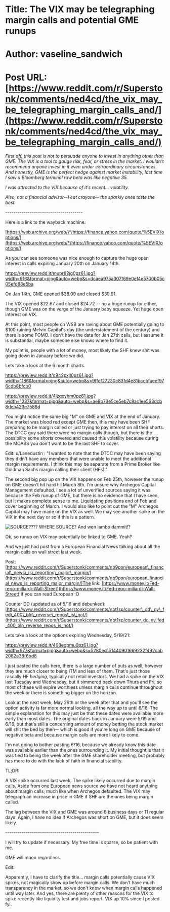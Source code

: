# Title: The VIX may be telegraphing margin calls and potential GME runups
# Author: vaseline_sandwich
# Post URL: [https://www.reddit.com/r/Superstonk/comments/ned4cd/the_vix_may_be_telegraphing_margin_calls_and/](https://www.reddit.com/r/Superstonk/comments/ned4cd/the_vix_may_be_telegraphing_margin_calls_and/)


*First off, this post is not to persuade anyone to invest in anything other than GME.  The VIX is a tool to gauge risk, fear, or stress in the market.  I wouldn't recommend anyone invest in it even under extraordinary circumstances.  And honestly, GME is the perfect hedge against market instability, last time I saw a Bloomberg terminal raw beta was like negative 35.*

*I was attracted to the VIX because of it's recent... volatility.*

*Also, not a financial advisor--I eat crayons-- the sparkly ones taste the best.*

\--------------------------------------

Here is a link to the wayback machine:

[https://web.archive.org/web/\*/https://finance.yahoo.com/quote/%5EVIX/options/](https://web.archive.org/web/*/https://finance.yahoo.com/quote/%5EVIX/options/)

As you can see someone was nice enough to capture the huge open interest in calls expiring January 20th on January 14th.

https://preview.redd.it/mupr82jg0pz61.jpg?width=916&format=pjpg&auto=webp&s=dcaea975a307f69e0ef4e5700b05c05efd88e5ba

On Jan 14th, GME opened $38.09 and closed $39.91.

The VIX opened $22.67 and closed $24.72 -- no a huge runup for either, though GME was on the verge of the January baby squeeze.  Yet huge open interest on VIX.

At this point, most people on WSB are raving about GME potentially going to $100 ruining Melvin Capital's day (the understatement of the century) and there is some FOMO.  I don't have the data for Jan 27th calls, but I assume it is substantial, maybe someone else knows where to find it.

My point is, people with a lot of money, most likely the SHF knew shit was going down in January before we did.

Lets take a look at the 6 month charts.

https://preview.redd.it/o942pxjl0pz61.jpg?width=1186&format=pjpg&auto=webp&s=9ffcf27230c83fd4e81bccbfaeef976cdb8bfcb0

https://preview.redd.it/4izqxyhm0pz61.jpg?width=1237&format=pjpg&auto=webp&s=ae9b73e5ce5eb7c8ac1ee563dcb8deb423e7586d

You might notice the same big "M" on GME and VIX at the end of January.  The market was blood red except GME then, this may have been SHF preparing to be margin called or just trying to pay interest on all their shorts.  The DTCC guy said there were no margin calls though, but there is the possibility some shorts covered and caused this volatility because during the MOASS you don't want to be the last SHF to cover.

Edit: u/Lanedustin : "I wanted to note that the DTCC may have been saying they didn't have any members that were unable to meet the additional margin requirements. I think this may be separate from a Prime Broker like Goldman Sachs margin calling their client (HFs)."

The second big pop up on the VIX happens on Feb 25th, however the runup on GME doesn't hit hard till March 8th.  I'm unsure why Archegos Capital Management defaulted.  I see a lot of unverified sources saying it was because the Feb runup of GME, but there is no evidence that I have seen, but it makes complete sense to me.  Liquidating positions end of Feb and cover beginning of March.  I would also like to point out the "M" Archegos Capital may have made on the VIX as well.  We may see another spike on the VIX in the next day or so if this is a pattern.

![SOURCE???? WHERE SOURCE? And wen lambo dammit!?](https://preview.redd.it/qcfra2mo0pz61.jpg?width=1037&format=pjpg&auto=webp&s=7f9326f2dc426a88782f4573423df726f4c5ccf9)

Ok, so runup on VIX may potentially be linked to GME. Yeah?

And we just had post from a European Financial News talking about all the margin calls on wall street last week.

Post:  [https://www.reddit.com/r/Superstonk/comments/nb9pon/european\_financial\_news\_is\_reporting\_major\_margin/](https://www.reddit.com/r/Superstonk/comments/nb9pon/european_financial_news_is_reporting_major_margin/)The link:  [https://www.money.it/Fed-repo-miliardi-Wall-Street](https://www.money.it/Fed-repo-miliardi-Wall-Street)  If you can read European :O

Counter DD (updated as of 5/16 and debunked): [https://www.reddit.com/r/Superstonk/comments/nbt1sp/counter\_dd\_ny\_fed\_400\_bln\_reverse\_repos\_is\_not/](https://www.reddit.com/r/Superstonk/comments/nbt1sp/counter_dd_ny_fed_400_bln_reverse_repos_is_not/)

Lets take a look at the options expiring Wednesday, 5/19/21:

https://preview.redd.it/408egpmu0pz61.jpg?width=977&format=pjpg&auto=webp&s=5280ed151440901669232f492cab2082a38f6bd8

I just pasted the calls here, there is a large number of puts as well, however they are much closer to being ITM and less of them.  That's just those rascally HF *hedging,* typically not retail investors.  We had a spike on the VIX last Tuesday and Wednesday, but it simmered back down Thurs and Fri, so most of these will expire worthless unless margin calls continue throughout the week or there is something bigger on the horizon.

Look at the next week, May 26th or the week after that and you'll see the option activity is far more normal looking, all the way up to until 6/16.  The simple explanation for this may just be that these dates were available more early than most dates.  The original dates back in January were 5/19 and 6/16, but that's still a concerning amount of money betting the stock market will shit the bed by then-- which is good if you're long on GME because of negative beta and because margin calls are more likely to come.

I'm not going to bother pasting 6/16, because we already know this date was available earlier than the ones surrounding it.   My initial thought is that it was tied to being the week after the GME shareholder meeting, but probably has more to do with the lack of faith in financial stability.

TL;DR:

A VIX spike occurred last week.  The spike likely occurred due to margin calls.  Aside from one European news source we have not heard anything about margin calls, much like when Archegos defaulted.  The VIX may telegraph an increase in price in GME if SHF are the ones being margin called.

The lag between the VIX and GME was around 8 business days or 11 regular days.  Again, I have no idea if Archegos was short on GME, but it does seem likely.

\----------------------------------------------

I will try to update if necessary.  My free time is sparse, so be patient with me.

GME will moon regardless.

Edit:

Apparently, I have to clarify the title... margin calls potentially cause VIX spikes, not magically show up before margin calls.  We don't have much transparency in the market, so we don't know when margin calls happened until way later.  And yes, there are plenty of other reasons for the VIX to spike recently like liquidity test and jobs report.  VIX up 10% since I posted fyi.